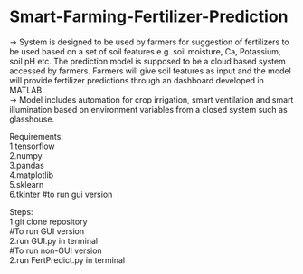 # Smart-Farming-Fertilizer-Prediction 	
-> System is designed to be used by farmers for suggestion of fertilizers to be used based on a set of soil features e.g. soil moisture, Ca, Potassium, soil pH etc. The prediction model is supposed to be a cloud based system accessed by farmers. Farmers will give soil features as input and the model will provide fertilizer predictions through an dashboard developed in MATLAB.  
-> Model includes automation for crop irrigation, smart ventilation and smart illumination based on environment variables from a closed system such as glasshouse. 

Requirements:</br>
  1.tensorflow</br>
  2.numpy </br>
  3.pandas </br>
  4.matplotlib </br>
  5.sklearn</br>
  6.tkinter #to run gui version</br>

Steps:</br>
  1.git clone repository</br>
#To run GUI version</br>
  2.run GUI.py in terminal</br>
#To run non-GUI version</br>
  2.run FertPredict.py  in terminal</br>

 
